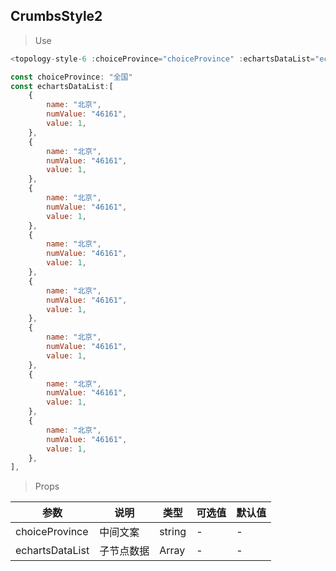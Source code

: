 ## CrumbsStyle2

> Use
```JavaScript
<topology-style-6 :choiceProvince="choiceProvince" :echartsDataList="echartsDataList" ref="topology6" />

const choiceProvince: "全国"
const echartsDataList:[
    {
        name: "北京",
        numValue: "46161",
        value: 1,
    },
    {
        name: "北京",
        numValue: "46161",
        value: 1,
    },
    {
        name: "北京",
        numValue: "46161",
        value: 1,
    },
    {
        name: "北京",
        numValue: "46161",
        value: 1,
    },
    {
        name: "北京",
        numValue: "46161",
        value: 1,
    },
    {
        name: "北京",
        numValue: "46161",
        value: 1,
    },
    {
        name: "北京",
        numValue: "46161",
        value: 1,
    },
    {
        name: "北京",
        numValue: "46161",
        value: 1,
    },
], 
```

> Props

参数|说明|类型|可选值|默认值
-|-|-|-|-
choiceProvince|中间文案|string|-|-
echartsDataList|子节点数据|Array|-|-


